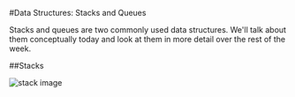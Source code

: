 #Data Structures: Stacks and Queues

Stacks and queues are two commonly used data structures. We'll talk about them conceptually today and look at them in more detail over the rest of the week.

##Stacks

![stack image](https://upload.wikimedia.org/wikipedia/commons/thumb/2/29/Data_stack.svg/2000px-Data_stack.svg.png)